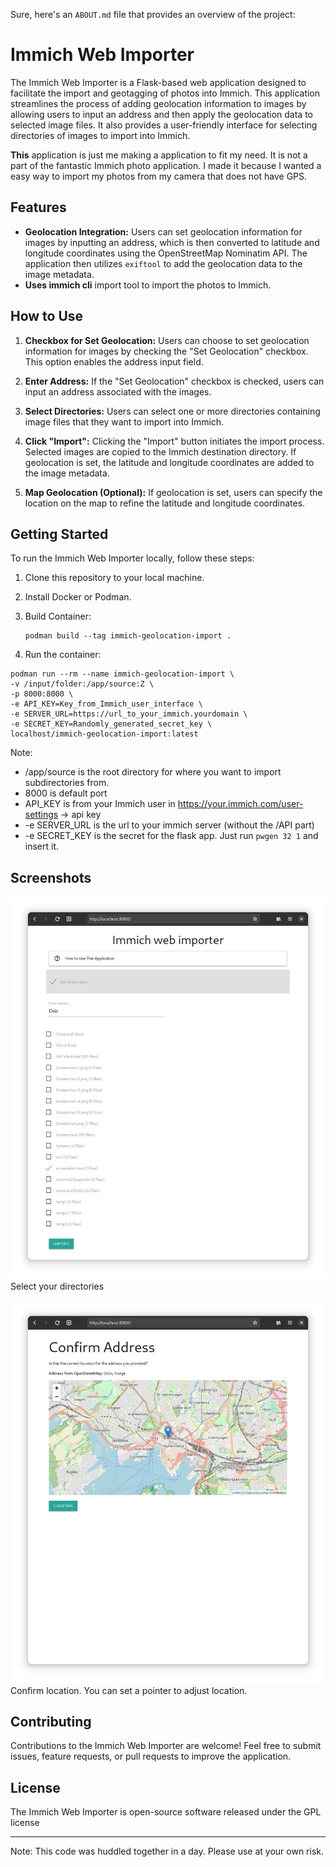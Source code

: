 Sure, here's an `ABOUT.md` file that provides an overview of the project:

# Immich Web Importer

The Immich Web Importer is a Flask-based web application designed to facilitate the import and geotagging of photos into Immich. This application streamlines the process of adding geolocation information to images by allowing users to input an address and then apply the geolocation data to selected image files. It also provides a user-friendly interface for selecting directories of images to import into Immich.

**This** application is just me making a application to fit my need. It is not a part of the fantastic Immich photo application. I made it because I wanted a easy way to import my photos from my camera that does not have GPS.

## Features

- **Geolocation Integration:** Users can set geolocation information for images by inputting an address, which is then converted to latitude and longitude coordinates using the OpenStreetMap Nominatim API. The application then utilizes `exiftool` to add the geolocation data to the image metadata.
- **Uses immich cli** import tool to import the photos to Immich.

## How to Use

1. **Checkbox for Set Geolocation:** Users can choose to set geolocation information for images by checking the "Set Geolocation" checkbox. This option enables the address input field.

2. **Enter Address:** If the "Set Geolocation" checkbox is checked, users can input an address associated with the images.

3. **Select Directories:** Users can select one or more directories containing image files that they want to import into Immich.

4. **Click "Import":** Clicking the "Import" button initiates the import process. Selected images are copied to the Immich destination directory. If geolocation is set, the latitude and longitude coordinates are added to the image metadata.

5. **Map Geolocation (Optional):** If geolocation is set, users can specify the location on the map to refine the latitude and longitude coordinates.

## Getting Started

To run the Immich Web Importer locally, follow these steps:

1. Clone this repository to your local machine.

2. Install Docker or Podman.

3. Build Container:
   ```
   podman build --tag immich-geolocation-import .
   ```

4. Run the container:

```
podman run --rm --name immich-geolocation-import \
-v /input/folder:/app/source:Z \
-p 8000:8000 \
-e API_KEY=Key_from_Immich_user_interface \
-e SERVER_URL=https://url_to_your_immich.yourdomain \
-e SECRET_KEY=Randomly_generated_secret_key \
localhost/immich-geolocation-import:latest
```

Note:
* /app/source is the root directory for where you want to import subdirectories from.
* 8000 is default port
* API_KEY is from your Immich user in https://your.immich.com/user-settings -> api key
* -e SERVER_URL is the url to your immich server (without the /API part)
* -e SECRET_KEY is the secret for the flask app. Just run `pwgen 32 1` and insert it.

## Screenshots

![Front page](screenshots/front_page.png)
Select your directories

![Confirm location](screenshots/confirm_location.png)
Confirm location. You can set a pointer to adjust location.

## Contributing

Contributions to the Immich Web Importer are welcome! Feel free to submit issues, feature requests, or pull requests to improve the application.

## License

The Immich Web Importer is open-source software released under the GPL license

---

Note: This code was huddled together in a day. Please use at your own risk.